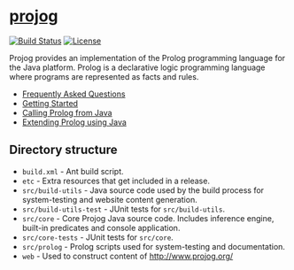 # [projog](http://www.projog.org/)
[![Build Status](https://travis-ci.org/s-webber/projog.png?branch=master)](https://travis-ci.org/s-webber/projog)
[![License](https://img.shields.io/badge/license-Apache%20v2.0-blue.svg)](http://www.apache.org/licenses/LICENSE-2.0)

Projog provides an implementation of the Prolog programming language for the Java platform. Prolog is a declarative logic programming language where programs are represented as facts and rules.

- [Frequently Asked Questions](http://projog.org/faq.html)
- [Getting Started](http://projog.org/getting-started.html)
- [Calling Prolog from Java](http://projog.org/calling-prolog-from-java.html)
- [Extending Prolog using Java](http://projog.org/extending-prolog-with-java.html)

## Directory structure

* `build.xml` - Ant build script.
* `etc` - Extra resources that get included in a release.
* `src/build-utils` - Java source code used by the build process for system-testing and website content generation.
* `src/build-utils-test` - JUnit tests for `src/build-utils`.
* `src/core` - Core Projog Java source code. Includes inference engine, built-in predicates and console application.
* `src/core-tests` - JUnit tests for `src/core`.
* `src/prolog` - Prolog scripts used for system-testing and documentation.
* `web` - Used to construct content of http://www.projog.org/
